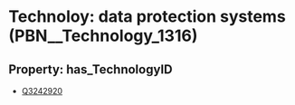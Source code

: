 # Technoloy: __data protection systems__ (PBN__Technology_1316)

## Property: has_TechnologyID

* [Q3242920](Q3242920)

